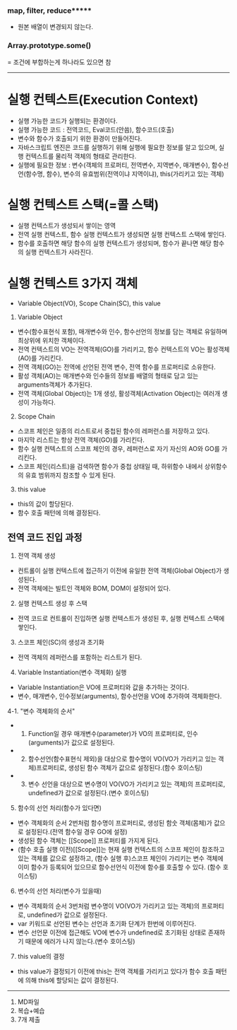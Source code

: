 ### map, filter, reduce*****
- 원본 배열이 변경되지 않는다.

###  Array.prototype.some()
= 조건에 부합하는게 하나라도 있으면 참

---
# 실행 컨텍스트(Execution Context)
- 실행 가능한 코드가 실행되는 환경이다.
- 실행 가능한 코드 : 전역코드, Eval코드(안씀), 함수코드(호출)
- 변수와 함수가 호출되기 위한 환경이 만들어진다.
- 자바스크립트 엔진은 코드를 실행하기 위해 실행에 필요한 정보를 알고 있으며, 실행 컨텍스트를 물리적 객체의 형태로 관리한다.
- 실행에 필요한 정보 : 변수(객체의 프로퍼티, 전역변수, 지역변수, 매개변수), 함수선언(함수명, 함수), 변수의 유효범위(전역이냐 지역이냐), this(가리키고 있는 객체)

# 실행 컨텍스트 스택(=콜 스택)
- 실행 컨텍스트가 생성되서 쌓이는 영역
- 전역 실행 컨텍스트, 함수 실행 컨텍스트가 생성되면 실행 컨텍스트 스택에 쌓인다.
- 함수를 호출하면 해당 함수의 실행 컨텍스트가 생성되며, 함수가 끝나면 해당 함수의 실행 컨텍스트가 사라진다.

# 실행 컨텍스트 3가지 객체
- Variable Object(VO), Scope Chain(SC), this value

1. Variable Object
- 변수(함수표현식 포함), 매개변수와 인수, 함수선언의 정보를 담는 객체로 유일하며 최상위에 위치한 객체이다.
- 전역 컨텍스트의 VO는 전역객체(GO)를 가리키고, 함수 컨텍스트의 VO는 활성객체(AO)를 가리킨다.
- 전역 객체(GO)는 전역에 선언된 전역 변수, 전역 함수를 프로퍼티로 소유한다.
- 활성 객체(AO)는 매개변수와 인수들의 정보를 배열의 형태로 담고 있는 arguments객체가 추가된다.
- 전역 객체(Global Object)는 1개 생성, 활성객체(Activation Object)는 여러개 생성이 가능하다.

2. Scope Chain
- 스코프 체인은 일종의 리스트로서 중첩된 함수의 레퍼런스를 저장하고 있다.
- 마지막 리스트는 항상 전역 객체(GO)를 가리킨다.
- 함수 실행 컨텍스트의 스코프 체인의 경우, 레퍼런스로 자기 자신의 AO와 GO를 가리킨다.
- 스코프 체인(리스트)을 검색하면 함수가 중첩 상태일 때, 하위함수 내에서 상위함수의 유효 범위까지 참조할 수 있게 된다.

3. this value
- this의 값이 할당된다.
- 함수 호출 패턴에 의해 결정된다.

## 전역 코드 진입 과정
1. 전역 객체 생성
- 컨트롤이 실행 컨텍스트에 접근하기 이전에 유일한 전역 객체(Global Object)가 생성된다.
- 전역 객체에는 빌트인 객체와 BOM, DOM이 설정되어 있다.

2. 실행 컨텍스트 생성 후 스택
- 전역 코드로 컨트롤이 진입하면 실행 컨텍스트가 생성된 후, 실행 컨텍스트 스택에 쌓인다.

3. 스코프 체인(SC)의 생성과 초기화
- 전역 객체의 레퍼런스를 포함하는 리스트가 된다.

4. Variable Instantiation(변수 객체화) 실행
- Variable Instantiation은 VO에 프로퍼티와 값을 추가하는 것이다.
- 변수, 매개변수, 인수정보(arguments), 함수선언을 VO에 추가하여 객체화한다.

4-1. "변수 객체화의 순서"
- 1. Function일 경우 매개변수(parameter)가 VO의 프로퍼티로, 인수(arguments)가 값으로 설정된다.
- 2. 함수선언(함수표현식 제외)을 대상으로 함수명이 VO(VO가 가리키고 있는 객체)프로퍼티로, 생성된 함수 객체가 값으로 설정된다.(함수 호이스팅)
- 3. 변수 선언을 대상으로 변수명이 VO(VO가 가리키고 있는 객체)의 프로퍼티로, undefined가 값으로 설정된다.(변수 호이스팅)

5. 함수의 선언 처리(함수가 있다면)
- 변수 객체화의 순서 2번처럼 함수명이 프로퍼티로, 생성된 함숫 객체(몸체)가 값으로 설정된다.(전역 함수일 경우 GO에 설정)
- 생성된 함수 객체는 [[Scope]] 프로퍼티를 가지게 된다.
- (함수 호출 실행 이전)[[Scope]]는 현재 실행 컨텍스트의 스코프 체인이 참조하고 있는 객체를 값으로 설정하고, (함수 실행 후)스코프 체인이 가리키는 변수 객체에 이미 함수가 등록되어 있으므로 함수선언식 이전에 함수를 호출할 수 있다. (함수 호이스팅)

6. 변수의 선언 처리(변수가 있을때)
- 변수 객체화의 순서 3번처럼 변수명이 VO(VO가 가리키고 있는 객체)의 프로퍼티로, undefined가 값으로 설정된다.
- var 키워드로 선언된 변수는 선언과 초기화 단계가 한번에 이루어진다.
- 변수 선언문 이전에 접근해도 VO에 변수가 undefined로 초기화된 상태로 존재하기 때문에 에러가 나지 않는다.(변수 호이스팅)

7. this value의 결정
- this value가 결정되기 이전에 this는 전역 객체를 가리키고 있다가 함수 호출 패턴에 의해 this에 할당되는 값이 결정된다.
---

1. MD파일
2. 복습+예습
3. 7개 제출
